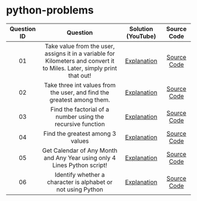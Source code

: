 # python-problems

| Question ID  | Question  | Solution (YouTube)  | Source Code  |
|:-------------:|:----------:|:--------------------:|:-------------:|
|   01           |    Take value from the user, assigns it in a variable for Kilometers and convert it to Miles. Later, simply print that out!       |      [Explanation](https://www.youtube.com/watch?v=6h6bs6NEYAk&list=PLutHME8vSEnEbU31rqE91E589dbTm5x1T&index=2)               |  [Source Code](https://github.com/FahimFBA/python-problems/tree/main/Problem%201)            |
|      02        |       Take three int values from the user, and find the greatest among them.    |       [Explanation](https://www.youtube.com/watch?v=uwJJrZQhlDY&list=PLutHME8vSEnEbU31rqE91E589dbTm5x1T&index=5)              |        [Source Code](https://github.com/FahimFBA/python-problems/tree/main/Problem%202)      |
|      03        |  Find the factorial of a number using the recursive function         |         [Explanation](https://www.youtube.com/watch?v=AYLkdMfj2yc&list=PLutHME8vSEnEbU31rqE91E589dbTm5x1T&index=4)            |       [Source Code](https://github.com/FahimFBA/python-problems/blob/main/Problem%203/solve.py)       |
| 04 | Find the greatest among 3 values | [Explanation](https://www.youtube.com/watch?v=uwJJrZQhlDY&list=PLutHME8vSEnEbU31rqE91E589dbTm5x1T&index=5) | [Source Code](https://github.com/FahimFBA/python-problems/blob/main/Problem%204/solve.py) |
| 05 | Get Calendar of Any Month and Any Year using only 4 Lines Python script!| [Explanation](https://www.youtube.com/watch?v=mBUqU1JpyHg&list=PLutHME8vSEnEbU31rqE91E589dbTm5x1T&index=6) | [Source Code](https://github.com/FahimFBA/python-problems/blob/main/Problem%205/solve.py)|
| 06 | Identify whether a character is alphabet or not using Python | [Explanation](https://www.youtube.com/watch?v=PUS4sNxwnMY&list=PLutHME8vSEnEbU31rqE91E589dbTm5x1T&index=7) | [Source Code](https://github.com/FahimFBA/python-problems/blob/main/Problem%206/solve.py) |
